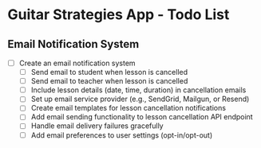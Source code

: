 # Guitar Strategies App - Todo List

## Email Notification System

- [ ] Create an email notification system
  - [ ] Send email to student when lesson is cancelled
  - [ ] Send email to teacher when lesson is cancelled
  - [ ] Include lesson details (date, time, duration) in cancellation emails
  - [ ] Set up email service provider (e.g., SendGrid, Mailgun, or Resend)
  - [ ] Create email templates for lesson cancellation notifications
  - [ ] Add email sending functionality to lesson cancellation API endpoint
  - [ ] Handle email delivery failures gracefully
  - [ ] Add email preferences to user settings (opt-in/opt-out)